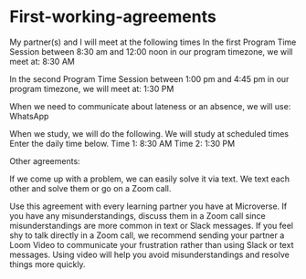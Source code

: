# First-working-agreements

My partner(s) and I will meet at the following times
In the first Program Time Session between 8:30 am and 12:00 noon in our program timezone, we will meet at: 8:30 AM 

In the second Program Time Session between 1:00 pm and 4:45 pm in our program timezone, we will meet at: 1:30 PM


When we need to communicate about lateness or an absence, we will use: 
WhatsApp 


When we study, we will do the following. 
We will study at scheduled times
Enter the daily time below.
Time 1: 8:30 AM
Time 2: 1:30 PM


Other agreements:

If we come up with a problem, we can easily solve it via text. We text each other and solve them or go on a Zoom call. 

Use this agreement with every learning partner you have at Microverse. If you have any misunderstandings, discuss them in a Zoom call since misunderstandings are more common in text or Slack messages. If you feel shy to talk directly in a Zoom call, we recommend sending your partner a Loom Video to communicate your frustration rather than using Slack or text messages. Using video will help you avoid misunderstandings and resolve things more quickly.

